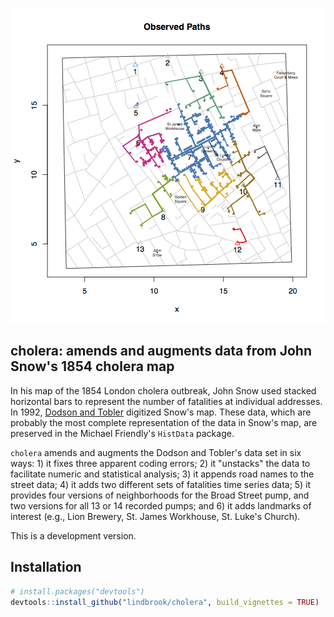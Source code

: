 ![](vignettes/walking.paths.graph8.all.png)

## cholera: amends and augments data from John Snow's 1854 cholera map

In his map of the 1854 London cholera outbreak, John Snow used stacked horizontal bars to represent the number of fatalities at individual addresses. In 1992, [Dodson and Tobler](http://www.ncgia.ucsb.edu/pubs/snow/snow.html) digitized Snow's map. These data, which are probably the most complete representation of the data in Snow's map, are preserved in the Michael Friendly's `HistData` package.

`cholera` amends and augments the Dodson and Tobler's data set in six ways: 1) it fixes three apparent coding errors; 2) it "unstacks" the data to facilitate numeric and statistical analysis; 3) it appends road names to the street data; 4) it adds two different sets of fatalities time series data; 5) it provides four versions of neighborhoods for the Broad Street pump, and two versions for all 13 or 14 recorded pumps; and 6) it adds landmarks of interest (e.g., Lion Brewery, St. James Workhouse, St. Luke's Church).

This is a development version.

## Installation

```R
# install.packages("devtools")
devtools::install_github("lindbrook/cholera", build_vignettes = TRUE)
```
